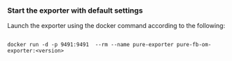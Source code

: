 ### Start the exporter with default settings

Launch the exporter using the docker command according to the following: 

```shell

docker run -d -p 9491:9491  --rm --name pure-exporter pure-fb-om-exporter:<version>
```

